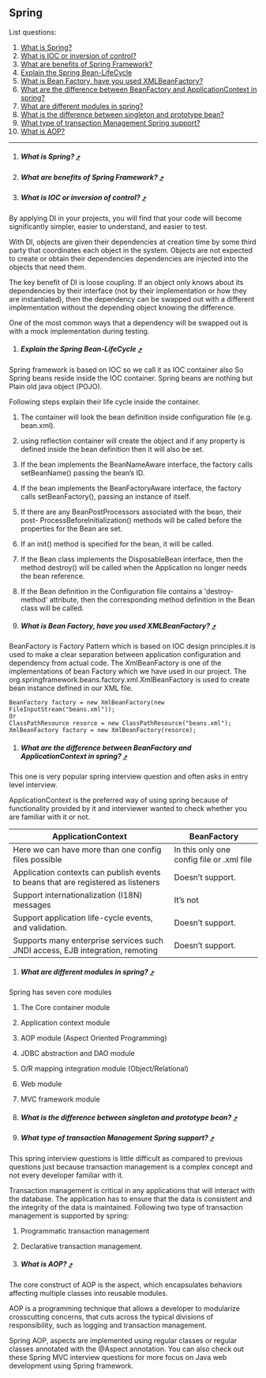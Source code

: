 Spring
---------------

List questions:

1. [What is Spring?](#)
1. [What is IOC or inversion of control?](#what-is-ioc-or-inversion-of-control-)
1. [What are benefits of Spring Framework?](#)
1. [Explain the Spring Bean-LifeCycle](#)
1. [What is Bean Factory, have you used XMLBeanFactory?](#)
1. [What are the difference between BeanFactory and ApplicationContext in spring?](#)
1. [What are different modules in spring?](#)
1. [What is the difference between singleton and prototype bean?](#)
1. [What type of transaction Management Spring support?](#)
1. [What is AOP?](#)

---
1. ##### What is Spring? [&#10548;](#spring)

1. ##### What are benefits of Spring Framework? [&#10548;](#spring)

1. ##### What is IOC or inversion of control? [&#10548;](#spring)

  By applying DI in your projects, you will find that your code will become significantly simpler, easier to understand, and easier to test.

  With DI, objects are given their dependencies at creation time by some third party that coordinates each object in the system. Objects are not expected to create or obtain their dependencies dependencies are injected into the objects that need them.

  The key benefit of DI is loose coupling. If an object only knows about its dependencies by their interface (not by their implementation or how they are instantiated), then the dependency can be swapped out with a different implementation without the depending object knowing the difference.

  One of the most common ways that a dependency will be swapped out is with a mock implementation during testing.

1. ##### Explain the Spring Bean-LifeCycle [&#10548;](#spring)

  Spring framework is based on IOC so we call it as IOC container also So Spring beans reside inside the IOC container. Spring beans are nothing but Plain old java object (POJO).

  Following steps explain their life cycle inside the container.

  1. The container will look the bean definition inside configuration file (e.g. bean.xml).
  2. using reflection container will create the object and if any property is defined inside the bean definition then it will also be set.
  3. If the bean implements the BeanNameAware interface, the factory calls setBeanName() passing the bean’s ID.
  4. If the bean implements the BeanFactoryAware interface, the factory calls setBeanFactory(), passing an instance of itself.
  5. If there are any BeanPostProcessors associated with the bean, their post- ProcessBeforeInitialization() methods will be called before the properties for the Bean are set.
  6. If an init() method is specified for the bean, it will be called.
  7. If the Bean class implements the DisposableBean interface, then the method destroy() will be called when the Application no longer needs the bean reference.
  8. If the Bean definition in the Configuration file contains a 'destroy-method' attribute, then the corresponding method definition in the Bean class will be called.

1. ##### What is Bean Factory, have you used XMLBeanFactory? [&#10548;](#spring)

  BeanFactory is Factory Pattern which is based on IOC design principles.it is used to make a clear separation between application configuration and dependency from actual code. The XmlBeanFactory is one of the implementations of bean Factory which we have used in our project. The org.springframework.beans.factory.xml.XmlBeanFactory is used to create bean instance defined in our XML file.

  ```
  BeanFactory factory = new XmlBeanFactory(new FileInputStream("beans.xml"));
  Or
  ClassPathResource resorce = new ClassPathResource("beans.xml");
  XmlBeanFactory factory = new XmlBeanFactory(resorce);
  ```

1. ##### What are the difference between BeanFactory and ApplicationContext in spring? [&#10548;](#spring)

  This one is very popular spring interview question and often asks in entry level interview.

  ApplicationContext is the preferred way of using spring because of functionality provided by it and interviewer wanted to check whether you are familiar with it or not.

  | ApplicationContext | BeanFactory |
  | ------------------ | ----------- |
  | Here we can have more than one config files possible | In this only one config file or .xml file |
  | Application contexts can publish events to beans that are registered as listeners | Doesn’t support. |
  | Support internationalization (I18N) messages | It’s not |
  | Support application life-cycle events, and validation. | Doesn’t support. |
  | Supports  many enterprise services such JNDI access, EJB integration, remoting | Doesn’t support. |

1. ##### What are different modules in spring? [&#10548;](#spring)

  Spring has seven core modules

  1. The Core container module
  2. Application context module
  3. AOP module (Aspect Oriented Programming)
  4. JDBC abstraction and DAO module
  5. O/R mapping integration module (Object/Relational)
  6. Web module
  7. MVC framework module

1. ##### What is the difference between singleton and prototype bean? [&#10548;](#spring)

1. ##### What type of transaction Management Spring support? [&#10548;](#spring)

  This spring interview questions is little difficult as compared to previous questions just because transaction management is a complex concept and not every developer familiar with it.

  Transaction management is critical in any applications that will interact with the database. The application has to ensure that the data is consistent and the integrity of the data is maintained. Following two type of transaction management is supported by spring:

  1. Programmatic transaction management
  2. Declarative transaction management.

1. ##### What is AOP? [&#10548;](#spring)

  The core construct of AOP is the aspect, which encapsulates behaviors affecting multiple classes into reusable modules.

  AOP is a programming technique that allows a developer to modularize crosscutting concerns,  that cuts across the typical divisions of responsibility, such as logging and transaction management.

  Spring AOP, aspects are implemented using regular classes or regular classes annotated with the @Aspect annotation. You can also check out these Spring MVC interview questions for more focus on Java web development using Spring framework.
